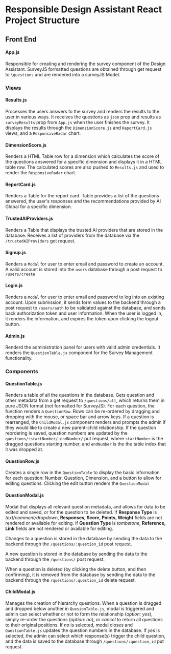 # Responsible Design Assistant React Project Structure

## Front End

#### App.js
Responsible for creating and rendering the survey component of the Design Assistant. SurveyJS formatted questions are obtained through get request to ```\questions``` and are rendered into a surveyJS Model.

### Views 

#### Results.js
Processes the users answers to the survey and renders the results to the user in various ways. It receives the questions as ```json``` prop and results as ```surveyResults``` prop from ```App.js``` when the user finishes the survey. It displays the results through the ```DimensionScore.js``` and ```ReportCard.js``` views, and a ```ResponsiveRadar``` chart.

#### DimensionScore.js
Renders a HTML Table row for a dimension which calculates the score of the questions answered for a specific dimension and displays it in a HTML table row. The calculated scores are also pushed to ```Results.js``` and used to render the ```ResponsiveRadar``` chart.

#### ReportCard.js
Renders a Table for the report card. Table provides a list of the questions answered, the user's responses and the recommendations provided by AI Global for a specific dimension.

#### TrustedAIProviders.js
Renders a Table that displays the trusted AI providers that are stored in the database. Receives a list of providers from the database via the ```/trustedAIProviders``` get request.

#### Signup.js
Renders a ```Modal``` for user to enter email and password to create an account. A valid account is stored into the ```users``` database through a post request to ```/users/create``` 

#### Login.js
Renders a ```Modal``` for user to enter email and password to log into an existing account. Upon submission, it sends form values to the backend through a post request to  ```/users/auth``` to be validated against the database, and sends back authorization token and user information. When the user is logged in, it renders the information, and expires the token upon clicking the logout button.

#### Admin.js
Renderd the administration panel for users with valid admin credentials. It renders the ```QuestionTable.js``` component for the Survey Management functionality.

### Components

#### QuestionTable.js
Renders a table of all the questions in the database. Gets question and other metadata from a get request to ```/questions/all```, which returns them in pure JSON format (not formatted for SurveyJS). For each question, the function renders a ```QuestionRow```. Rows can be re-ordered by dragging and dropping with the mouse, or space bar and arrow keys. If a question is rearranged, the ```ChildModal.js``` component renders and prompts the admin if they would like to create a new parent-child relationship. If the question reordering is saved, question numbers are updated by the ```questions/:startNumber/:endNumber/``` put request, where ```startNumber``` is the dragged questions starting number, and ```endNumber``` is the the table index that it was dropped at.

#### QuestionRow.js
Creates a single row in the ```QuestionTable``` to display the basic information for each question: Number, Question, Dimension, and a button to allow for editing questions. Clicking the edit button renders the ```QuestionModal```

#### QuestionModal.js
Modal that displays all relevant question metadata, and allows for data to be edited and saved, or for the question to be deleted. If **Response Type** is *text/comment/dropdown*, **Responses, Score, Points, Weight** fields are not rendered or available for editing. If **Question Type** is *tombstone*, **Reference, Link** fields are not rendered or available for editing. 

Changes to a question is stored in the database by sending the data to the backend through the ```/questions/:question_id``` post request.

A new question is stored in the database by sending the data to the backend through the ```/questions/``` post request.

When a question is deleted (by clicking the delete button, and then confirming), it is removed from the database  by sending the data to the backend through the ```/questions/:question_id``` delete request.

#### ChildModal.js
Manages the creation of hierarchy questions. When a question is dragged and dropped below another in ```QuesionTable.js```, modal is triggered and admin can select whether or not to form the relationship (*option: yes*), simply re-order the questions (*option: no*), or *cancel* to return all questions to their original positions. If *no* is selected, modal closes and ```QuestionTable.js``` updates the question numbers in the database. If *yes* is selected, the admin can select which response(s) trigger the child question, and the data is saved to the database through ```/questions/:question_id``` put request. 
